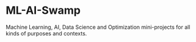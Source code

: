 # ML-AI-Swamp
Machine Learning, AI, Data Science and Optimization mini-projects for all kinds of purposes and contexts. 
